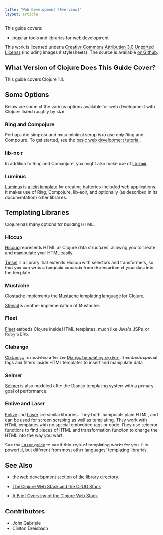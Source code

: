 ```yaml
---
title: "Web Development (Overview)"
layout: article
---
```


This guide covers:

  * popular tools and libraries for web development

This work is licensed under a <a rel="license"
href="http://creativecommons.org/licenses/by/3.0/">Creative Commons
Attribution 3.0 Unported License</a> (including images &
stylesheets). The source is available [on
Github](https://github.com/clojuredocs/guides).



## What Version of Clojure Does This Guide Cover?

This guide covers Clojure 1.4.



## Some Options

Below are some of the various options available for web development
with Clojure, listed roughly by size.



### Ring and Compojure

Perhaps the simplest and most minimal setup is to use only Ring and
Compojure. To get started, see the [basic web development
tutorial](/articles/tutorials/basic_web_development.html).



### lib-noir

In addition to Ring and Compojure, you might also make use of
[lib-noir](https://github.com/noir-clojure/lib-noir).



### Luminus

[Luminus](http://www.luminusweb.net/) is [a lein
template](https://github.com/yogthos/luminus-template) for creating
batteries-included web applications. It makes use of Ring, Compojure,
lib-noir, and optionally (as described in its documentation) other
libraries.



## Templating Libraries

Clojure has many options for building HTML.


### Hiccup

[Hiccup](https://github.com/weavejester/hiccup) represents HTML as
Clojure data structures, allowing you to create and manipulate your
HTML easily.

[Tinsel](https://github.com/davidsantiago/tinsel) is a library that
extends Hiccup with selectors and transformers, so that you can write
a template separate from the insertion of your data into the template.


### Mustache

[Clostache](https://github.com/fhd/clostache) implements the
[Mustache](http://mustache.github.com/) templating language for
Clojure.

[Stencil](https://github.com/davidsantiago/stencil) is another
implementation of Mustache.


### Fleet

[Fleet](https://github.com/Flamefork/fleet) embeds Clojure inside HTML
templates, much like Java's JSPs, or Ruby's ERb.


### Clabango

[Clabango](https://github.com/danlarkin/clabango) is modeled after the
[Django templating system](https://docs.djangoproject.com/en/1.4/topics/templates/). It
embeds special tags and filters inside HTML templates to insert and
manipulate data.


### Selmer
[Selmer](https://github.com/yogthos/Selmer) is also modeled after the Django 
templating system with a primary goal of performance.


### Enlive and Laser

[Enlive](https://github.com/cgrand/enlive) and
[Laser](https://github.com/Raynes/laser) are similar libraries. They
both manipulate plain HTML, and can be used for screen scraping as
well as templating. They work with HTML templates with no special
embedded tags or code. They use selector functions to find pieces of
HTML and transformation function to change the HTML into the way you
want.

See the
[Laser guide](https://github.com/Raynes/laser/blob/master/docs/guide.md)
to see if this style of templating works for you. It is powerful, but
different from most other languages' templating libraries.



## See Also

  * the [web development section of the library
    directory](/articles/ecosystem/libraries_directory.html#web_development).

  * [The Clojure Web Stack and the CRUD Stack](http://brehaut.net/blog/2012/clojure_web_and_the_crud_stack)

  * [A Brief Overview of the Clojure Web Stack](http://brehaut.net/blog/2011/ring_introduction)



## Contributors

* John Gabriele
* Clinton Dreisbach
